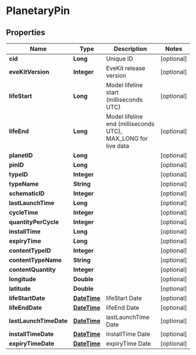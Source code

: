 
# PlanetaryPin

## Properties
Name | Type | Description | Notes
------------ | ------------- | ------------- | -------------
**cid** | **Long** | Unique ID |  [optional]
**eveKitVersion** | **Integer** | EveKit release version |  [optional]
**lifeStart** | **Long** | Model lifeline start (milliseconds UTC) |  [optional]
**lifeEnd** | **Long** | Model lifeline end (milliseconds UTC), MAX_LONG for live data |  [optional]
**planetID** | **Long** |  |  [optional]
**pinID** | **Long** |  |  [optional]
**typeID** | **Integer** |  |  [optional]
**typeName** | **String** |  |  [optional]
**schematicID** | **Integer** |  |  [optional]
**lastLaunchTime** | **Long** |  |  [optional]
**cycleTime** | **Integer** |  |  [optional]
**quantityPerCycle** | **Integer** |  |  [optional]
**installTime** | **Long** |  |  [optional]
**expiryTime** | **Long** |  |  [optional]
**contentTypeID** | **Integer** |  |  [optional]
**contentTypeName** | **String** |  |  [optional]
**contentQuantity** | **Integer** |  |  [optional]
**longitude** | **Double** |  |  [optional]
**latitude** | **Double** |  |  [optional]
**lifeStartDate** | [**DateTime**](DateTime.md) | lifeStart Date |  [optional]
**lifeEndDate** | [**DateTime**](DateTime.md) | lifeEnd Date |  [optional]
**lastLaunchTimeDate** | [**DateTime**](DateTime.md) | lastLaunchTime Date |  [optional]
**installTimeDate** | [**DateTime**](DateTime.md) | installTime Date |  [optional]
**expiryTimeDate** | [**DateTime**](DateTime.md) | expiryTime Date |  [optional]



